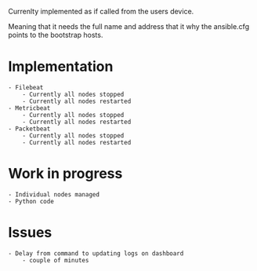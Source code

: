 Currenlty implemented as if called from the users device.

Meaning that it needs the full name and address that it why the ansible.cfg points to the bootstrap hosts.

# Implementation
	- Filebeat
		- Currently all nodes stopped
		- Currently all nodes restarted
	- Metricbeat
		- Currently all nodes stopped
		- Currently all nodes restarted
	- Packetbeat
		- Currently all nodes stopped
		- Currently all nodes restarted

# Work in progress
	- Individual nodes managed
	- Python code

# Issues
	- Delay from command to updating logs on dashboard
		- couple of minutes
		
